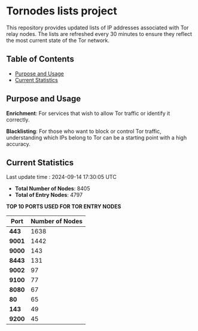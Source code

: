 # Tornodes lists project

This repository provides updated lists of IP addresses associated with Tor relay nodes. The lists are refreshed every 30 minutes to ensure they reflect the most current state of the Tor network.

## Table of Contents

- [Purpose and Usage](#purpose-and-usage)
- [Current Statistics](#current-statistics)


## Purpose and Usage

**Enrichment**: For services that wish to allow Tor traffic or identify it correctly.

**Blacklisting**: For those who want to block or control Tor traffic, understanding which IPs belong to Tor can be a starting point with a high accuracy.

## Current Statistics

Last update time : 2024-09-14 17:30:05 UTC

- **Total Number of Nodes**: 8405
- **Total of Entry Nodes**: 4797

**TOP 10 PORTS USED FOR TOR ENTRY NODES**

| **Port** | **Number of Nodes** |
|------|-----------------|
| **443**   | 1638  |
| **9001**   | 1442  |
| **9000**   | 143  |
| **8443**   | 131  |
| **9002**   | 97  |
| **9100**   | 77  |
| **8080**   | 67  |
| **80**   | 65  |
| **143**   | 49  |
| **9200**   | 45  |

